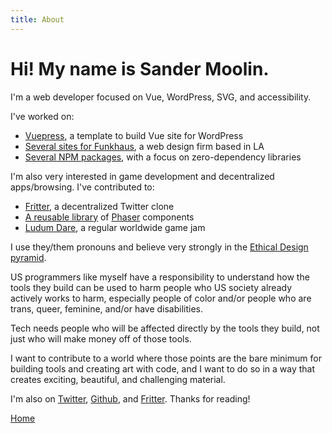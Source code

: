 ```yaml
---
title: About
---
```


# Hi! My name is Sander Moolin.

I'm a web developer focused on Vue, WordPress, SVG, and accessibility.

I've worked on:

*   [Vuepress](https://github.com/funkhaus/vuepress), a template to build Vue site for WordPress
*   [Several sites for Funkhaus](https://gist.github.com/SaFrMo/29a6fbd90047233ec9bf124acba2044b), a web design firm based in LA
*   [Several NPM packages](https://gist.github.com/SaFrMo/d13f47de90ff0a8bc1d4ee3621a1a7b6), with a focus on zero-dependency libraries

I'm also very interested in game development and decentralized apps/browsing. I've contributed to:

*   [Fritter](https://github.com/beakerbrowser/fritter), a decentralized Twitter clone
*   [A reusable library](https://github.com/SaFrMo/phaser-component-library) of [Phaser](https://phaser.io) components
*   [Ludum Dare](https://ldjam.com/users/safrmo/), a regular worldwide game jam

I use they/them pronouns and believe very strongly in the [Ethical Design pyramid](https://2017.ind.ie/ethical-design/).

US programmers like myself have a responsibility to understand how the tools they build can be used to harm people who US society already actively works to harm, especially people of color and/or people who are trans, queer, feminine, and/or have disabilities.

Tech needs people who will be affected directly by the tools they build, not just who will make money off of those tools.

I want to contribute to a world where those points are the bare minimum for building tools and creating art with code, and I want to do so in a way that creates exciting, beautiful, and challenging material.

I'm also on [Twitter](https://twitter.com/sandermoolin), [Github](https://github.com/safrmo), and [Fritter](dat://14e02bfbe6d66113327a1e2f473dcd639dc3d9d97a05c1e5778a6c295fd02095). Thanks for reading!

[Home](/)

